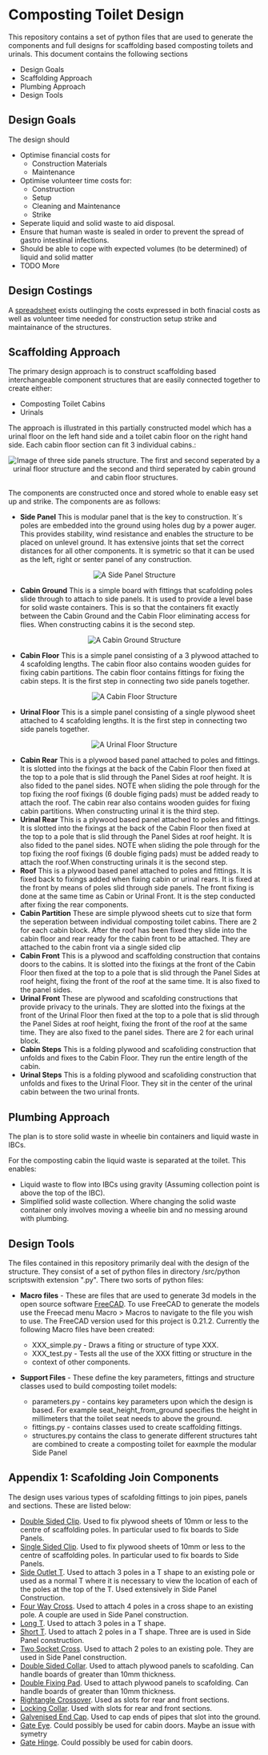 # Composting Toilet Design

This repository contains a set of python files that are used to generate the components and full designs for scaffolding based composting toilets and urinals. This document contains the following sections 

- Design Goals
- Scaffolding Approach
- Plumbing Approach
- Design Tools

## Design Goals

The design should

- Optimise financial costs for
    - Construction Materials
    - Maintenance
- Optimise volunteer time costs for:
    - Construction
    - Setup
    - Cleaning and Maintenance
    - Strike
- Seperate liquid and solid waste to aid disposal. 
- Ensure that human waste is sealed in order to prevent the spread of gastro intestinal infections.
- Should be able to cope with expected volumes (to be determined) of liquid and solid matter
- TODO More

## Design Costings

A [spreadsheet](https://docs.google.com/spreadsheets/d/10gVWtJp33p0cb3BE8hLPdwHnwx7mQESiJH0xtRfMGkw/edit?usp=sharing) exists outlinging the costs expressed in both finacial costs as well as volunteer time needed for construction setup strike and maintainance of the structures.

## Scaffolding Approach

The primary design approach is to construct scaffolding based interchangeable component structures that are easily connected together to create either:

- Composting Toilet Cabins
- Urinals

The approach is illustrated in this partially constructed model which has a urinal floor on the left hand side and a toilet cabin floor on the right hand side. Each cabin floor section can fit 3 individual cabins.:

<p align="center">
    <img src="images/modular_design.png" alt="Image of three side panels structure. The first and second seperated by a urinal floor structure and the second and third seperated by cabin ground and cabin floor structures.">
</p>

The components are constructed once and stored whole to enable easy set up and strike. The components are as follows:

- **Side Panel** This is modular panel that is the key to construction. It´s poles are embedded into the ground using holes dug by a power auger. This provides stability, wind resistance and enables the structure to be placed on unlevel ground. It has extensive joints that set the correct distances for all other components. It is symetric so that it can be used as the left, right or senter panel of any construction.

<p align="center">
    <img src="images/side_panel.png" alt="A Side Panel Structure">
</p>

- **Cabin Ground** This is a simple board with fittings that scafolding poles slide through to attach to side panels. It is used to provide a level base for solid waste containers. This is so that the containers fit exactly between the Cabin Ground and the Cabin Floor eliminating access for flies. When constructing cabins it is the second step.

<p align="center">
    <img src="images/cabin_ground.png" alt="A Cabin Ground Structure">
</p>

- **Cabin Floor** This is a simple panel consisting of a 3 plywood attached to 4 scafolding lengths. The cabin floor also contains wooden guides for fixing cabin partitions. The cabin floor contains fittings for fixing the cabin steps. It is the first step in connecting two side panels together.

<p align="center">
    <img src="images/cabin_floor.png" alt="A Cabin Floor Structure">
</p>


- **Urinal Floor** This is a simple panel consisting of a single plywood sheet attached to 4 scafolding lengths. It is the first step in connecting two side panels together.

<p align="center">
    <img src="images/urinal_floor.png" alt="A Urinal Floor Structure">
</p>

- **Cabin Rear** This is a plywood based panel attached to poles and fittings. It is slotted into the fixings at the back of the Cabin Floor then fixed at the top to a pole that is slid through the Panel Sides at roof height. It is also fided to the panel sides. NOTE when sliding the pole through for the top fixing the roof fixings (6 double figing pads) must be added ready to attach the roof. The cabin rear also contains wooden guides for fixing cabin partitions. When constructing urinal it is the third step.
- **Urinal Rear** This is a plywood based panel attached to poles and fittings. It is slotted into the fixings at the back of the Cabin Floor then fixed at the top to a pole that is slid through the Panel Sides at roof height. It is also fided to the panel sides. NOTE when sliding the pole through for the top fixing the roof fixings (6 double figing pads) must be added ready to attach the roof.When constructing urinals it is the second step.
- **Roof** This is a plywood based panel attached to poles and fittings. It is fixed back to fixings added when fixing cabin or urinal rears. It is fixed at the front by means of poles slid through side panels. The front fixing is done at the same time as Cabin or Urinal Front. It is the step conducted after fixing the rear components.
- **Cabin Partition** These are simple plywood sheets cut to size that form the seperation between individual composting toilet cabins. There are 2 for each cabin block. After the roof has been fixed they slide into the cabin floor and rear ready for the cabin front to be attached. They are attached to the cabin front via a single sided clip 
- **Cabin Front** This is a plywood and scaffolding construction that contains doors to the cabins. It is slotted into the fixings at the front of the Cabin Floor then fixed at the top to a pole that is slid through the Panel Sides at roof height, fixing the front of the roof at the same time. It is also fixed to the panel sides.
- **Urinal Front** These are plywood and scafolding constructions that provide privacy to the urinals. They are slotted into the fixings at the front of the Urinal Floor then fixed at the top to a pole that is slid through the Panel Sides at roof height, fixing the front of the roof at the same time. They are also fixed to the panel sides. There are 2 for each urinal block.
- **Cabin Steps** This is a folding plywood and scafoliding construction that unfolds and fixes to the Cabin Floor. They run the entire length of the cabin.
- **Urinal Steps** This is a folding plywood and scafoliding construction that unfolds and fixes to the Urinal Floor. They sit in the center of the urinal cabin between the two urinal fronts.

## Plumbing Approach

The plan is to store solid waste in wheelie bin containers and liquid waste in IBCs.

For the composting cabin the liquid waste is separated at the toilet. This enables:

- Liquid waste to flow into IBCs using gravity (Assuming collection point is above the top of the IBC).
- Simplified solid waste collection. Where changing the solid waste container only involves moving a wheelie bin and no messing around with plumbing.

## Design Tools

The files contained in this repository primarily deal with the design of the
structure. They consist of a set of python files in directory /src/python
scriptswith extension ".py". There two sorts of python files:

- **Macro files** - These are files that are used to generate 3d models in the
open source software [FreeCAD](https://www.freecad.org/). To use FreeCAD to
generate the models use the Freecad menu Macro > Macros to navigate to the
file you wish to use. The FreeCAD version used for this project is 0.21.2.
Currently the following Macro files have been created:

    - XXX_simple.py - Draws a fiting or structure of type XXX.
    - XXX_test.py - Tests all the use of the XXX fitting or structure in the
    - context of other components.

- **Support Files** - These define the key parameters, fittings and structure classes used to build composting toilet models:
 
    - parameters.py - contains key parameters upon which the design is based.
    For example seat_height_from_ground specifies the height in millimeters
    that the toilet seat needs to above the ground.
    - fittings.py - contains classes used to create scaffolding fittings.
    - structures.py contains the class to generate different structures taht are combined to create a composting toilet for eaxmple the modular Side Panel


## Appendix 1: Scafolding Join Components

The design uses various types of scafolding fittings to join pipes, panels and sections. 
These are listed below:

- [Double Sided Clip](https://pipedreamfittings.com/product/double-sided-mesh-panel-clip-48mm/). Used to fix plywood sheets of 10mm or less to the centre of scaffolding poles. In particular used to fix boards to Side Panels.
- [Single Sided Clip](https://pipedreamfittings.com/product/single-sided-mesh-panel-clip-48mm/). Used to fix plywood sheets of 10mm or less to the centre of scaffolding poles. In particular used to fix boards to Side Panels.
- [Side Outlet T](https://pipedreamfittings.com/product/side-outlet-tee-42mm-c42/). Used to attach 3 poles in a T shape to an existing pole or used as a normal T where it is necessary to view the location of each of the poles at the top of the T. Used extensively in Side Panel Construction.
- [Four Way Cross](https://pipedreamfittings.com/product/4-way-cross-with-central-tube-48mm-d48/). Used to attach 4 poles in a cross shape to an existing pole. A couple are used in Side Panel construction.
- [Long T](https://pipedreamfittings.com/product/long-tee-48mm-key-clamp-fitting/). Used to attach 3 poles in a T shape.
- [Short T](https://pipedreamfittings.com/product/short-tee-48mm-key-clamp-fitting/). Used to attach 2 poles in a T shape. Three are is used in Side Panel construction.
- [Two Socket Cross](https://pipedreamfittings.com/product/two-socket-cross-48mm-key-clamp-fitting/). Used to attach 2 poles to an existing pole. They are used in Side Panel construction.
- [Double Sided Collar](https://pipedreamfittings.com/product/double-sided-collar-plate-90-48mm-d48-2/). Used to attach plywood panels to scafolding. Can handle boards of greater than 10mm thickness.
- [Double Fixing Pad](https://pipedreamfittings.com/product/double-fixing-pad-48mm-d48/). Used to attach plywood panels to scafolding. Can handle boards of greater than 10mm thickness.
- [Rightangle Crossover](https://pipedreamfittings.com/product/90-crossover-48mm-d48/). Used as slots for rear and front sections.
- [Locking Collar](https://pipedreamfittings.com/product/locking-collar-48mm-d48/). Used with slots for rear and front sections.
- [Galvenised End Cap](https://pipedreamfittings.com/product/galvanised-end-cap-48mm/). Used to cap ends of pipes that slot into the ground.
- [Gate Eye](https://pipedreamfittings.com/product/gate-eye-48mm-d48/). Could possibly be used for cabin doors. Maybe an issue with symetry
- [Gate Hinge](https://pipedreamfittings.com/product/gate-hinge-48mm-d48/). Could possibly be used for cabin doors.





